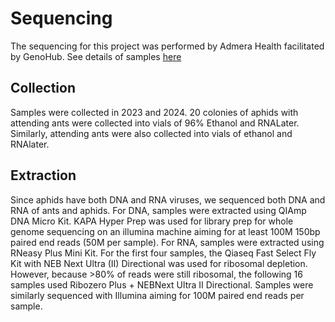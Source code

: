 # Sequencing

The sequencing for this project was performed by Admera Health facilitated by GenoHub. See details of samples [here](https://docs.google.com/spreadsheets/d/1TMw7K-arOcS5Hno32ayN-WMWPbxs6pXObnOoFU_iAeA/edit?gid=0#gid=0)

## Collection
Samples were collected in 2023 and 2024. 20 colonies of aphids with attending ants were collected into vials of 96% Ethanol and RNALater. Similarly, attending ants were also collected into vials of ethanol and RNAlater. 

## Extraction
Since aphids have both DNA and RNA viruses, we sequenced both DNA and RNA of ants and aphids. 
For DNA, samples were extracted using QIAmp DNA Micro Kit. KAPA Hyper Prep was used for library prep for whole genome sequencing on an illumina machine aiming for at least 100M 150bp paired end reads (50M per sample). 
For RNA, samples were extracted using RNeasy Plus Mini Kit. For the first four samples, the Qiaseq Fast Select Fly Kit with NEB Next Ultra (II) Directional was used for ribosomal depletion. However, because >80% of reads were still ribosomal, the following 16 samples used Ribozero Plus + NEBNext Ultra II Directional. Samples were similarly sequenced with Illumina aiming for 100M paired end reads per sample.

